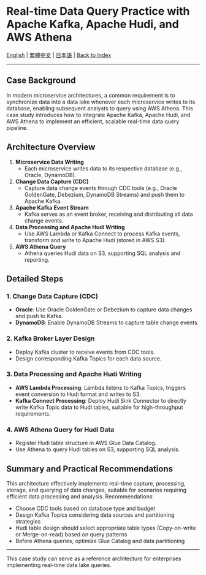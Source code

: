 # Real-time Data Query Practice with Apache Kafka, Apache Hudi, and AWS Athena

[English](./11_analysis_pipeline_for_athena_practice.md) | [繁體中文](../zh-tw/11_analysis_pipeline_for_athena_practice.md) | [日本語](../ja/11_analysis_pipeline_for_athena_practice.md) | [Back to Index](../README.md)

---

## Case Background

In modern microservice architectures, a common requirement is to synchronize data into a data lake whenever each microservice writes to its database, enabling subsequent analysts to query using AWS Athena. This case study introduces how to integrate Apache Kafka, Apache Hudi, and AWS Athena to implement an efficient, scalable real-time data query pipeline.

## Architecture Overview

1. **Microservice Data Writing**
   - Each microservice writes data to its respective database (e.g., Oracle, DynamoDB).
2. **Change Data Capture (CDC)**
   - Capture data change events through CDC tools (e.g., Oracle GoldenGate, Debezium, DynamoDB Streams) and push them to Apache Kafka.
3. **Apache Kafka Event Stream**
   - Kafka serves as an event broker, receiving and distributing all data change events.
4. **Data Processing and Apache Hudi Writing**
   - Use AWS Lambda or Kafka Connect to process Kafka events, transform and write to Apache Hudi (stored in AWS S3).
5. **AWS Athena Query**
   - Athena queries Hudi data on S3, supporting SQL analysis and reporting.

## Detailed Steps

### 1. Change Data Capture (CDC)
- **Oracle**: Use Oracle GoldenGate or Debezium to capture data changes and push to Kafka.
- **DynamoDB**: Enable DynamoDB Streams to capture table change events.

### 2. Kafka Broker Layer Design
- Deploy Kafka cluster to receive events from CDC tools.
- Design corresponding Kafka Topics for each data source.

### 3. Data Processing and Apache Hudi Writing
- **AWS Lambda Processing**: Lambda listens to Kafka Topics, triggers event conversion to Hudi format and writes to S3.
- **Kafka Connect Processing**: Deploy Hudi Sink Connector to directly write Kafka Topic data to Hudi tables, suitable for high-throughput requirements.

### 4. AWS Athena Query for Hudi Data
- Register Hudi table structure in AWS Glue Data Catalog.
- Use Athena to query Hudi tables on S3, supporting SQL analysis.

## Summary and Practical Recommendations

This architecture effectively implements real-time capture, processing, storage, and querying of data changes, suitable for scenarios requiring efficient data processing and analysis. Recommendations:
- Choose CDC tools based on database type and budget
- Design Kafka Topics considering data sources and partitioning strategies
- Hudi table design should select appropriate table types (Copy-on-write or Merge-on-read) based on query patterns
- Before Athena queries, optimize Glue Catalog and data partitioning

---

This case study can serve as a reference architecture for enterprises implementing real-time data lake queries.
